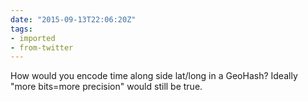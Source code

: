 ```yaml
---
date: "2015-09-13T22:06:20Z"
tags:
- imported
- from-twitter
---
```

How would you encode time along side lat/long in a GeoHash? Ideally "more bits=more precision" would still be true.
